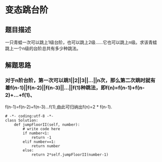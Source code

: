 # 变态跳台阶
## 题目描述
一只青蛙一次可以跳上1级台阶，也可以跳上2级……它也可以跳上n级。求该青蛙跳上一个n级的台阶总共有多少种跳法。
## 解题思路
### 对于n阶台阶，第一次可以跳1||2||3||...||n次，那么第二次跳时就有着f(n-1)||f(n-2)||f(n-3)||...||f(1)种跳法，即f(n)=f(n-1)+f(n-2)+...+f(1)、
f(n-1)=f(n-2)+f(n-3)...f(1),由此可归纳出f(n)=2 * f(n-1).
```
# -*- coding:utf-8 -*-
class Solution:
    def jumpFloorII(self, number):
        # write code here
        if number<1:
            return -1
        elif number==1:
            return number
        else:
            return 2*self.jumpFloorII(number-1)
```      
